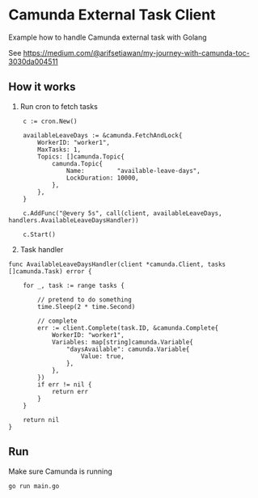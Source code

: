 
# Camunda External Task Client

Example how to handle Camunda external task with Golang

See https://medium.com/@arifsetiawan/my-journey-with-camunda-toc-3030da004511

## How it works

1. Run cron to fetch tasks

```
    c := cron.New()

	availableLeaveDays := &camunda.FetchAndLock{
		WorkerID: "worker1",
		MaxTasks: 1,
		Topics: []camunda.Topic{
			camunda.Topic{
				Name:         "available-leave-days",
				LockDuration: 10000,
			},
		},
	}

	c.AddFunc("@every 5s", call(client, availableLeaveDays, handlers.AvailableLeaveDaysHandler))

    c.Start()
```

2. Task handler

```
func AvailableLeaveDaysHandler(client *camunda.Client, tasks []camunda.Task) error {

	for _, task := range tasks {

		// pretend to do something
		time.Sleep(2 * time.Second)

		// complete
		err := client.Complete(task.ID, &camunda.Complete{
			WorkerID: "worker1",
			Variables: map[string]camunda.Variable{
				"daysAvailable": camunda.Variable{
					Value: true,
				},
			},
		})
		if err != nil {
			return err
		}
	}

	return nil
}
```

## Run

Make sure Camunda is running

```
go run main.go
```
